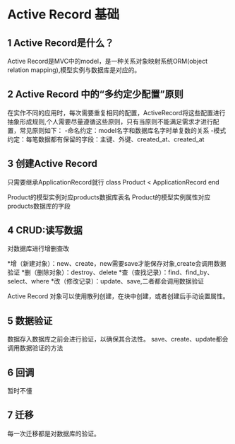 # Active Record 基础

## 1 Active Record是什么？
Active Record是MVC中的model，是一种关系对象映射系统ORM(object relation mapping),模型实例与数据库是对应的。


## 2 Active Record 中的“多约定少配置”原则
   在实作不同的应用时，每次需要重复相同的配置，ActiveRecord将这些配置进行抽象形成规则,个人需要尽量遵循这些原则，只有当原则不能满足需求才进行配置，常见原则如下：
-命名约定：model名字和数据库名字时单复数的关系
-模式约定：每笔数据都有保留的字段：主键、外键、created_at、created_at

## 3 创建Active Record
只需要继承ApplicationRecord就行
class Product < ApplicationRecord
end 

Product的模型实例对应products数据库表名
Product的模型实例属性对应products数据库的字段

## 4 CRUD:读写数据
对数据库进行增删查改

*增（新建对象）：new、create，new需要save才能保存对象,create会调用数据验证
*删（删除对象）：destroy、delete
*查（查找记录）：find、find_by、select、where
*改（修改记录）：update、save,二者都会调用数据验证

Active Record 对象可以使用散列创建，在块中创建，或者创建后手动设置属性。

## 5 数据验证
数据存入数据库之前会进行验证，以确保其合法性。
save、create、update都会调用数据验证的方法

## 6 回调
暂时不懂

## 7 迁移
每一次迁移都是对数据库的验证。
